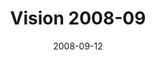 ---
layout: music 
title: "Vision 2008-09"
series: "Last Wednesday (August)"
date: 2008-09-12 
description: "Brian Tome discusses the vision for the upcoming year by re-examining the first twelve years of crossroads' existence."
audio: "http://s3.amazonaws.com/crossroadsaudiomessages/LW-August.mp3"
audio-duration: "36:30"
src: "http://www.crossroads.net/players/media/mediumHz/"
---